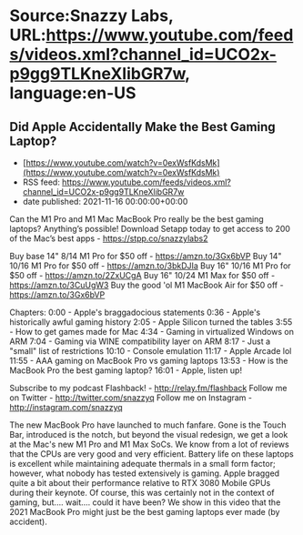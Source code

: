 # Source:Snazzy Labs, URL:https://www.youtube.com/feeds/videos.xml?channel_id=UCO2x-p9gg9TLKneXlibGR7w, language:en-US

## Did Apple Accidentally Make the Best Gaming Laptop?
 - [https://www.youtube.com/watch?v=0exWsfKdsMk](https://www.youtube.com/watch?v=0exWsfKdsMk)
 - RSS feed: https://www.youtube.com/feeds/videos.xml?channel_id=UCO2x-p9gg9TLKneXlibGR7w
 - date published: 2021-11-16 00:00:00+00:00

Can the M1 Pro and M1 Mac MacBook Pro really be the best gaming laptops? Anything’s possible!
Download Setapp today to get access to 200 of the Mac’s best apps - https://stpp.co/snazzylabs2

Buy base 14" 8/14 M1 Pro for $50 off - https://amzn.to/3Gx6bVP
Buy 14" 10/16 M1 Pro for $50 off - https://amzn.to/3bkDJIa
Buy 16" 10/16 M1 Pro for $50 off - https://amzn.to/2ZxUCgA
Buy 16" 10/24 M1 Max for $50 off - https://amzn.to/3CuUgW3
Buy the good 'ol M1 MacBook Air for $50 off - https://amzn.to/3Gx6bVP

Chapters:
0:00 - Apple's braggadocious statements
0:36 - Apple's historically awful gaming history
2:05 - Apple Silicon turned the tables
3:55 - How to get games made for Mac
4:34 - Gaming in virtualized Windows on ARM
7:04 - Gaming via WINE compatibility layer on ARM
8:17 - Just a "small" list of restrictions
10:10 - Console emulation
11:17 - Apple Arcade lol
11:55 - AAA gaming on MacBook Pro vs gaming laptops
13:53 - How is the MacBook Pro the best gaming laptop?
16:01 - Apple, listen up!

Subscribe to my podcast Flashback! - http://relay.fm/flashback
Follow me on Twitter - http://twitter.com/snazzyq
Follow me on Instagram - http://instagram.com/snazzyq

The new MacBook Pro have launched to much fanfare. Gone is the Touch Bar, introduced is the notch, but beyond the visual redesign, we get a look at the Mac's new M1 Pro and M1 Max SoCs. We know from a lot of reviews that the CPUs are very good and very efficient. Battery life on these laptops is excellent while maintaining adequate thermals in a small form factor; however, what nobody has tested extensively is gaming. Apple bragged quite a bit about their performance relative to RTX 3080 Mobile GPUs during their keynote. Of course, this was certainly not in the context of gaming, but.... wait.... could it have been? We show in this video that the 2021 MacBook Pro might just be the best gaming laptops ever made (by accident).

